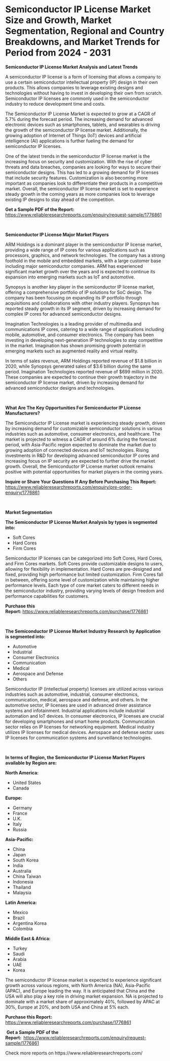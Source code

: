 <p><h1>Semiconductor IP License Market Size and Growth, Market Segmentation, Regional and Country Breakdowns, and Market Trends for Period from 2024 -  2031</h1></p><p><strong>Semiconductor IP License Market Analysis and Latest Trends</strong></p>
<p><p>A semiconductor IP license is a form of licensing that allows a company to use a certain semiconductor intellectual property (IP) design in their own products. This allows companies to leverage existing designs and technologies without having to invest in developing their own from scratch. Semiconductor IP licenses are commonly used in the semiconductor industry to reduce development time and costs.</p><p>The Semiconductor IP License Market is expected to grow at a CAGR of 5.7% during the forecast period. The increasing demand for advanced electronic devices such as smartphones, tablets, and wearables is driving the growth of the semiconductor IP license market. Additionally, the growing adoption of Internet of Things (IoT) devices and artificial intelligence (AI) applications is further fueling the demand for semiconductor IP licenses.</p><p>One of the latest trends in the semiconductor IP license market is the increasing focus on security and customization. With the rise of cyber threats and data breaches, companies are looking for ways to secure their semiconductor designs. This has led to a growing demand for IP licenses that include security features. Customization is also becoming more important as companies look to differentiate their products in a competitive market. Overall, the semiconductor IP license market is set to experience steady growth in the coming years as more companies look to leverage existing IP designs to stay ahead of the competition.</p></p>
<p><strong>Get a Sample PDF of the Report:&nbsp;</strong> <a href="https://www.reliableresearchreports.com/enquiry/request-sample/1776861">https://www.reliableresearchreports.com/enquiry/request-sample/1776861</a></p>
<p>&nbsp;</p>
<p><strong>Semiconductor IP License Major Market Players</strong></p>
<p><p>ARM Holdings is a dominant player in the semiconductor IP license market, providing a wide range of IP cores for various applications such as processors, graphics, and network technologies. The company has a strong foothold in the mobile and embedded markets, with a large customer base including major semiconductor companies. ARM has experienced significant market growth over the years and is expected to continue its expansion into emerging markets such as IoT and automotive.</p><p>Synopsys is another key player in the semiconductor IP license market, offering a comprehensive portfolio of IP solutions for SoC design. The company has been focusing on expanding its IP portfolio through acquisitions and collaborations with other industry players. Synopsys has reported steady growth in its IP segment, driven by increasing demand for complex IP cores for advanced semiconductor designs.</p><p>Imagination Technologies is a leading provider of multimedia and communications IP cores, catering to a wide range of applications including mobile, automotive, and consumer electronics. The company has been investing in developing next-generation IP technologies to stay competitive in the market. Imagination has shown promising growth potential in emerging markets such as augmented reality and virtual reality.</p><p>In terms of sales revenue, ARM Holdings reported revenue of $1.8 billion in 2020, while Synopsys generated sales of $3.6 billion during the same period. Imagination Technologies reported revenue of $699 million in 2020. These companies are expected to continue their growth trajectory in the semiconductor IP license market, driven by increasing demand for advanced semiconductor designs and technologies.</p></p>
<p>&nbsp;</p>
<p><strong>What Are The Key Opportunities For Semiconductor IP License Manufacturers?</strong></p>
<p><p>The Semiconductor IP License market is experiencing steady growth, driven by increasing demand for customizable semiconductor solutions in various industries such as automotive, consumer electronics, and healthcare. The market is projected to witness a CAGR of around 6% during the forecast period, with Asia-Pacific region expected to dominate the market due to growing adoption of connected devices and IoT technologies. Rising investments in R&D for developing advanced semiconductor IP cores and increasing focus on IP security are expected to further drive the market growth. Overall, the Semiconductor IP License market outlook remains positive with potential opportunities for market players in the coming years.</p></p>
<p><strong>Inquire or Share Your Questions If Any Before Purchasing This Report:</strong> <a href="https://www.reliableresearchreports.com/enquiry/pre-order-enquiry/1776861">https://www.reliableresearchreports.com/enquiry/pre-order-enquiry/1776861</a></p>
<p>&nbsp;</p>
<p><strong>Market Segmentation</strong></p>
<p><strong>The Semiconductor IP License Market Analysis by types is segmented into:</strong></p>
<p><ul><li>Soft Cores</li><li>Hard Cores</li><li>Firm Cores</li></ul></p>
<p><p>Semiconductor IP licenses can be categorized into Soft Cores, Hard Cores, and Firm Cores markets. Soft Cores provide customizable designs to users, allowing for flexibility in implementation. Hard Cores are pre-designed and fixed, providing high performance but limited customization. Firm Cores fall in between, offering some level of customization while maintaining higher performance levels. Each type of core market caters to different needs in the semiconductor industry, providing varying levels of design freedom and performance capabilities for customers.</p></p>
<p><strong>Purchase this Report:&nbsp;</strong><a href="https://www.reliableresearchreports.com/purchase/1776861">https://www.reliableresearchreports.com/purchase/1776861</a></p>
<p>&nbsp;</p>
<p><strong>The Semiconductor IP License Market Industry Research by Application is segmented into:</strong></p>
<p><ul><li>Automotive</li><li>Industrial</li><li>Consumer Electronics</li><li>Communication</li><li>Medical</li><li>Aerospace and Defense</li><li>Others</li></ul></p>
<p><p>Semiconductor IP (intellectual property) licenses are utilized across various industries such as automotive, industrial, consumer electronics, communication, medical, aerospace and defense, and others. In the automotive sector, IP licenses are used in advanced driver assistance systems and infotainment. Industrial applications include industrial automation and IoT devices. In consumer electronics, IP licenses are crucial for developing smartphones and smart home products. Communication sector relies on IP licenses for networking equipment. Medical industry utilizes IP licenses for medical devices. Aerospace and defense sector uses IP licenses for communication systems and surveillance technologies.</p></p>
<p>&nbsp;</p>
<p><strong>In terms of Region, the Semiconductor IP License Market Players available by Region are:</strong></p>
<p>
    <p> <strong> North America: </strong>
        <ul>
            <li>United States</li>
            <li>Canada</li>
        </ul>
        </p> 
    <p> <strong> Europe: </strong>
        <ul>
            <li>Germany</li>
            <li>France</li>
            <li>U.K.</li>
            <li>Italy</li>
            <li>Russia</li>
        </ul>
        </p> 
    <p> <strong> Asia-Pacific: </strong>
        <ul>
            <li>China</li>
            <li>Japan</li>
            <li>South Korea</li>
            <li>India</li>
            <li>Australia</li>
            <li>China Taiwan</li>
            <li>Indonesia</li>
            <li>Thailand</li>
            <li>Malaysia</li>
        </ul>
        </p> 
    <p> <strong> Latin America: </strong>
        <ul>
            <li>Mexico</li>
            <li>Brazil</li>
            <li>Argentina Korea</li>
            <li>Colombia</li>
        </ul>
        </p> 
    <p> <strong> Middle East & Africa: </strong>
        <ul>
            <li>Turkey</li>
            <li>Saudi</li>
            <li>Arabia</li>
            <li>UAE</li>
            <li>Korea</li>
        </ul>
    </p>
    </p>
<p><p>The semiconductor IP license market is expected to experience significant growth across various regions, with North America (NA), Asia-Pacific (APAC), and Europe leading the way. It is anticipated that China and the USA will also play a key role in driving market expansion. NA is projected to dominate with a market share of approximately 40%, followed by APAC at 30%, Europe at 20%, and both USA and China at 5% each.</p></p>
<p><strong>Purchase this Report: </strong><a href="https://www.reliableresearchreports.com/purchase/1776861">https://www.reliableresearchreports.com/purchase/1776861</a></p>
<p>&nbsp;<strong>Get a Sample PDF of the Report:&nbsp;&nbsp;</strong><a href="https://www.reliableresearchreports.com/enquiry/request-sample/1776861">https://www.reliableresearchreports.com/enquiry/request-sample/1776861</a></p>
<p><strong></strong></p>
<p>Check more reports on https://www.reliableresearchreports.com/</p>